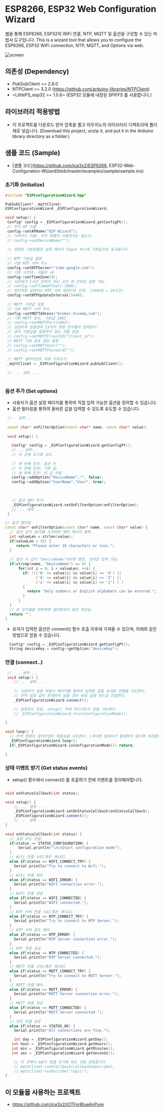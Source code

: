 # ESP8266, ESP32 Web Configuration Wizard
 웹을 통해 ESP8266, ESP32의 WiFi 연결, NTP, MQTT 및 옵션을 구성할 수 있는 마법사 도구입니다.
 This is a wizard tool that allows you to configure the ESP8266, ESP32 WiFi connection, NTP, MQTT, and Options via web.
 
![screen](https://user-images.githubusercontent.com/3121298/159404924-a39ab1b0-27f6-430b-9b0e-cbb3a15bd1f5.png)

## 의존성 (Dependency)
  * PubSubClient >= 2.8.0
  * NTPClient >= 3.2.0 (https://github.com/arduino-libraries/NTPClient)
  * ~LittleFS_esp32 >= 1.0.6~ (ESP32 모듈에 내장된 SPIFFS 를 사용합니다.)

## 라이브러리 적용방법
  * 이 프로젝트를 다운로드 받아 압축을 풀고 아두이노의 라이브러리 디렉토리에 폴더채로 넣습니다. (Download this project, unzip it, and put it in the Arduino library directory as a folder.)

## 샘플 코드 (Sample) 
  * [샘플 코드](https://github.com/ice3x2/ESP8266, ESP32-Web-Configuration-Wizard/blob/master/examples/sample/sample.ino)
### 초기화 (Initialize)
  ```cpp
  #include "ESPConfigurationWizard.hpp"

  PubSubClient* _mqttClinet;
  ESPConfigurationWizard _ESPConfigurationWizard;
  
  void setup() {
   Config* config = _ESPConfigurationWizard.getConfigPt();
   // 무선 AP 이름 
   config->setAPName("ESP Wizard");
   // 디바이스 이름. 아직 특별히 사용되지는 않는다.
   // config->setDeviceName("");
   
   // 설정된 기본값들은 설정 페이지 Input 박스에 기본값으로 표시됩니다. 
   
   // NTP 기본값 설정
   // 기본 NTP 서버 주소
   config->setNTPServer("time.google.com");
   // 기본 시간대. 서울은 +9
   config->setTimeZone(9);
   // 시간대가 1시간 단위가 아닌 곳은 분 단위로 설정 가능. 
   // config->setTimeOffset(-1000);
   // 분단위로 설정되는 NTP 서버 업데이트 간격. (1440분 = 24시간)
   config->setNTPUpdateInterval(1440);
   
   // MQTT 기본값 설정
   // 기본 MQTT 서버 주소 
   config->setMQTTddress("broker.hivemq.com");
   // 기본 MQTT 포트. 기본값 1883
   // config->setMQTTPort(1883);
   // 설정하지 않을경우 23자의 랜덤 문자열이 입력된다.
   // 굳이 기본값을 설정하지 않는 것을 권장.
   // config->setMQTTClientID("client_id");
   // MQTT 기본 접속 정보 설정 
   // config->setMQTTUser("");
   // config->setMQTTPassword("");
   
   // MQTT 클라이언트 객체 가져오기. 
   _mqttClinet = _ESPConfigurationWizard.pubSubClient();
   
   // ... 생략 ...
   
```
### 옵션 추가 (Set options)
  * 사용자가 옵션 설정 페이지를 통하여 직접 입력 가능한 옵션을 정의할 수 있습니다. 
  * 옵션 필터링을 통하여 올바른 값을 입력할 수 있도록 유도할 수 있습니다. 
```cpp
 //.. 생략...  
 
 const char* onFilterOption(const char* name, const char* value);
 
 void setup() {
   
   Config* config = _ESPConfigurationWizard.getConfigPt();
   // ...생략... 
   // 이 곳에 초기화 코드.
   
   // 첫 번째 인자: 옵션 키
   // 두 번째 인자: 기본 값. 
   // 세 번째 인자: 빈 값 허용 
   config->addOption("DeviceName","", false);
   config->addOption("UserName","User", true);
   
   
   
   // 옵션 필터 추가. 
   _ESPConfigurationWizard.setOnFilterOption(onFilterOption);
   // ... 생략 ... 
 }

// 옵션 필터링
const char* onFilterOption(const char* name, const char* value) {
  // 옵션 값이 16자를 초과하면 에러 메시지 출력. 
  int valueLen = strlen(value);
  if(valueLen > 16) {
     return "Please enter 16 characters or less.";
  }
  
  // 옵션 키 값이 "DeviceName"이라면 영문, 숫자만 입력 가능. 
  if(strcmp(name, "DeviceName") == 0) {
      for(int i = 0; i < valueLen; ++i) {
        if( !(('0' <= value[i] && value[i] <= '9') || 
              ('A' <= value[i] && value[i] <= 'Z') || 
              ('a' <= value[i] && value[i] <= 'z') ) ) 
        {
          return "Only numbers or English alphabets can be entered.";
        }
      }
  }
  // 빈 문자열을 반환하면 필터링되지 않은 정상값. 
  return "";
}
```
 * 유저가 입력한 옵션은 connect() 함수 호출 이후에 가져올 수 있으며, 아래와 같은 방법으로 얻을 수 있습니다.
```cpp
  Config* config = _ESPConfigurationWizard.getConfigPt();
  String deviceKey = config->getOption("deviceKey");
```
### 연결 (connect..) 
```cpp
 // ... 생략 ...
 void setup() {
    // ... 생략 ...
    
    // 사용자가 설정 마법사 페이지를 통하여 입력한 값을 토대로 연결을 시도한다.
    // 만약 설정 값이 존재하지 않을 경우 바로 설정 모드로 진입한다.
    _ESPConfigurationWizard.connect();

    // 설정모드 진입. setup() 외에 어디서든지 호출 가능하다.
    // _ESPConfigurationWizard.startConfigurationMode();
  
}

void loop() {
  // 만약 연결이 끊어진경우 재접속을 시도한다. (최대한 딜레이가 발생하지 않도록 처리함)
  _ESPConfigurationWizard.loop();
  if(_ESPConfigurationWizard.isConfigurationMode()) return;
  
}
```
### 상태 이벤트 받기 (Get status events)
  * setup() 함수에서 connect() 를 호출하기 전에 이벤트를 정의해야합니다. 
```cpp

void onStatusCallback(int status); 

void setup() {
    // ... 생략 ...
    _ESPConfigurationWizard.setOnStatusCallback(onStatusCallback);
    _ESPConfigurationWizard.connect();
    // ... 생략 ...
}
    
void onStatusCallback(int status) {
  // 설정 모드 진입. 
  if(status == STATUS_CONFIGURATION) {
      Serial.println("\n\nStart configuration mode");
  }
  // Wifi 연결 시도(혹은 재시도)
  else if(status == WIFI_CONNECT_TRY) {
    Serial.println("Try to connect to Wifi.");
  }
  // WiFi 연결 에러
  else if(status == WIFI_ERROR) {
    Serial.println("WIFI connection error.");
  }
  // WiFi 연결 성공
  else if(status == WIFI_CONNECTED) {
    Serial.println("WIFI connected.");
  }
  // NTP 서버 연결 시도(혹은 재시도)
  else if(status == NTP_CONNECT_TRY) {
    Serial.println("Try to connect to NTP Server.");
  }
  // NTP 서버 접속 에러 
  else if(status == NTP_ERROR) {
    Serial.println("NTP Server connection error.");
  }
  // NTP 연결 성공
  else if(status == NTP_CONNECTED) {
    Serial.println("NTP Server connected.");
  }
  // MQTT 연결 시도(혹은 재시도)
  else if(status == MQTT_CONNECT_TRY) {
    Serial.println("Try to connect to MQTT Server.");
  }
  // MQTT 연결 애러
  else if(status == MQTT_ERROR) {
    Serial.println("MQTT Server connection error.");
  }
  // MQTT 연결 성공
  else if(status == MQTT_CONNECTED) {
    Serial.println("MQTT Server connected.");
  }
  // 모든 연결 성공
  else if(status == STATUS_OK) {
    Serial.println("All connections are fine.");

    int day = _ESPConfigurationWizard.getDay();
   int hour = _ESPConfigurationWizard.getHours();
   int min = _ESPConfigurationWizard.getMinutes();
   int sec = _ESPConfigurationWizard.getSeconds();

    // 이 곳에서 mqtt 연결 초기화 하는 것을 권장합니다. 
    //_mqttClinet->setCallback(callbackSubscribe);
    //_mqttClinet->subscribe("topic");
}    


```

  
## 이 모듈을 사용하는 프로젝트
   * https://github.com/ice3x2/IOTForBlueAirPure
